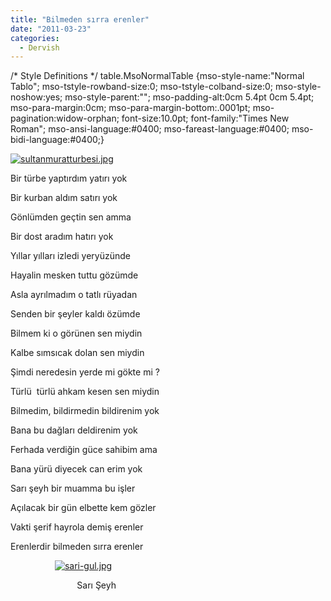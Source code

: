 ```yaml
---
title: "Bilmeden sırra erenler"
date: "2011-03-23"
categories: 
  - Dervish
---
```


/\* Style Definitions \*/ table.MsoNormalTable {mso-style-name:"Normal Tablo"; mso-tstyle-rowband-size:0; mso-tstyle-colband-size:0; mso-style-noshow:yes; mso-style-parent:""; mso-padding-alt:0cm 5.4pt 0cm 5.4pt; mso-para-margin:0cm; mso-para-margin-bottom:.0001pt; mso-pagination:widow-orphan; font-size:10.0pt; font-family:"Times New Roman"; mso-ansi-language:#0400; mso-fareast-language:#0400; mso-bidi-language:#0400;}

[![sultanmuratturbesi.jpg](/uploads/2011/03/sultanmuratturbesi.jpg)](/uploads/2011/03/sultanmuratturbesi.jpg "sultanmuratturbesi.jpg")

Bir türbe yaptırdım yatırı yok

Bir kurban aldım satırı yok

Gönlümden geçtin sen amma

Bir dost aradım hatırı yok

Yıllar yılları izledi yeryüzünde

Hayalin mesken tuttu gözümde

Asla ayrılmadım o tatlı rüyadan

Senden bir şeyler kaldı özümde

Bilmem ki o görünen sen miydin

Kalbe sımsıcak dolan sen miydin

Şimdi neredesin yerde mi gökte mi ?

Türlü  türlü ahkam kesen sen miydin  

Bilmedim, bildirmedin bildirenim yok

Bana bu dağları deldirenim yok

Ferhada verdiğin güce sahibim ama

Bana yürü diyecek can erim yok

Sarı şeyh bir muamma bu işler

Açılacak bir gün elbette kem gözler

Vakti şerif hayrola demiş erenler

Erenlerdir bilmeden sırra erenler

                  [![sari-gul.jpg](/uploads/2011/03/sari-gul-4.jpg)](/uploads/2011/03/sari-gul-4.jpg "sari-gul.jpg")

                           Sarı Şeyh
